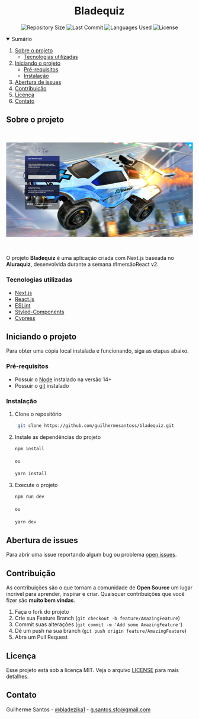 <h1 align="center">Bladequiz</h1>

<p align="center">
  <img src="https://img.shields.io/github/repo-size/guilhermesantoss/bladequiz?style=for-the-badge&color=darkblue" alt="Repository Size" />
  <img src="https://img.shields.io/github/last-commit/guilhermesantoss/bladequiz?style=for-the-badge&color=darkblue" alt="Last Commit" />
  <img src="https://img.shields.io/github/languages/count/guilhermesantoss/bladequiz?style=for-the-badge&color=darkblue" alt="Languages Used" />
  <img src="https://img.shields.io/github/license/guilhermesantoss/bladequiz?style=for-the-badge&color=darkblue" alt="License" />
</p>

<details open="open">
  <summary>Sumário</summary>
  <ol>
    <li>
      <a href="#sobre-o-projeto">Sobre o projeto</a>
      <ul>
        <li><a href="#tecnologias-utilizadas">Tecnologias utilizadas</a></li>
      </ul>
    </li>
    <li>
      <a href="#iniciando-o-projeto">Iniciando o projeto</a>
      <ul>
        <li><a href="#pré-requisitos">Pré-requisitos</a></li>
        <li><a href="#instalação">Instalação</a></li>
      </ul>
    </li>
    <li><a href="#abertura-de-issues">Abertura de issues</a></li>
    <li><a href="#contribuição">Contribuição</a></li>
    <li><a href="#licença">Licença</a></li>
    <li><a href="#contato">Contato</a></li>
  </ol>
</details>

## Sobre o projeto

<br />
<p align="center"><img src="https://raw.githubusercontent.com/guilhermesantoss/bladequiz/main/public/bg-bladequiz.png" alt="Logo" /></p>
<br />

O projeto **Bladequiz** é uma aplicação criada com Next.js baseada no **Aluraquiz**, desenvolvida durante a semana #ImersãoReact v2.

### Tecnologias utilizadas

- [Next.js](https://nextjs.org/)
- [React.js](https://reactjs.org/)
- [ESLint](https://eslint.org/)
- [Styled-Components](https://styled-components.com/)
- [Cypress](https://www.cypress.io/)

## Iniciando o projeto

Para obter uma cópia local instalada e funcionando, siga as etapas abaixo.

### Pré-requisitos

- Possuir o [Node](https://nodejs.org/en/) instalado na versão 14+
- Possuir o [git](http://git-scm.com) instalado

### Instalação

1. Clone o repositório
   ```sh
    git clone https://github.com/guilhermesantoss/bladequiz.git
   ```
2. Instale as dependências do projeto

   ```sh
   npm install

   ou

   yarn install
   ```

3. Execute o projeto

   ```sh
   npm run dev

   ou

   yarn dev
   ```

## Abertura de issues

Para abrir uma issue reportando algum bug ou problema [open issues](https://github.com/guilhermesantoss/bladequiz/issues).

## Contribuição

As contribuições são o que tornam a comunidade de **Open Source** um lugar incrível para aprender, inspirar e criar. Quaisquer contribuições que você fizer são **muito bem vindas**.

1. Faça o fork do projeto
2. Crie sua Feature Branch (`git checkout -b feature/AmazingFeature`)
3. Commit suas alterações (`git commit -m 'Add some AmazingFeature'`)
4. Dê um push na sua branch (`git push origin feature/AmazingFeature`)
5. Abra um Pull Request

## Licença

Esse projeto está sob a licença MIT. Veja o arquivo [LICENSE](LICENSE) para mais detalhes.

## Contato

Guilherme Santos - [@bladezika1](https://twitter.com/bladezika1) - g.santos.sfc@gmail.com
